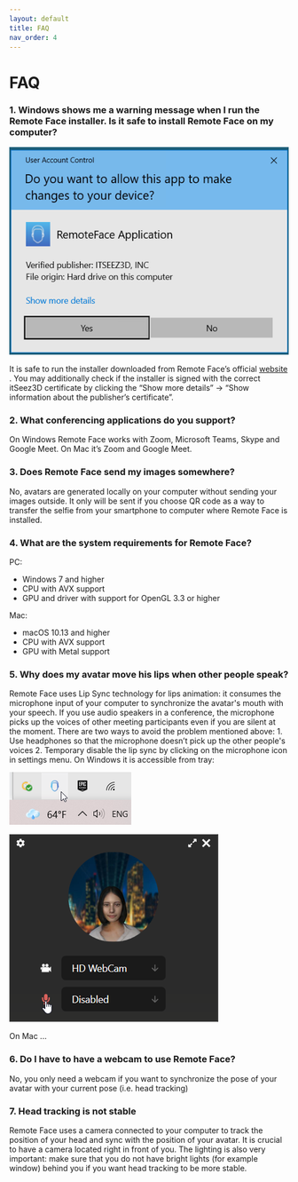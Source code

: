 ```yaml
---
layout: default
title: FAQ
nav_order: 4
---
```


# [](#header-1)FAQ

### [](#header-3)1. Windows shows me a warning message when I run the Remote Face installer. Is it safe to install Remote Face on my computer?

![](assets/img/faq_1.png)

It is safe to run the installer downloaded from Remote Face’s official [website](https://remoteface.ai/) . You may additionally check if the installer is signed with the correct itSeez3D certificate by clicking the “Show more details” -> “Show information about the publisher’s certificate”.

### [](#header-3)2. What conferencing applications do you support?

On Windows Remote Face works with Zoom, Microsoft Teams, Skype and Google Meet. On Mac it’s Zoom and Google Meet.

### [](#header-3)3. Does Remote Face send my images somewhere?

No, avatars are generated locally on your computer without sending your images outside. It only will be sent if you choose QR code as a way to transfer the selfie from your smartphone to computer where Remote Face is installed.

### [](#header-3)4. What are the system requirements for Remote Face?

PC:
*   Windows 7 and higher	
*   CPU with AVX support
*   GPU and driver with support for OpenGL 3.3 or higher

Mac:

*   macOS 10.13 and higher
*   CPU with AVX support
*   GPU with Metal support



### [](#header-3)5. Why does my avatar move his lips when other people speak?

Remote Face uses Lip Sync technology for lips animation: it consumes the microphone input of your computer to synchronize the avatar's mouth with your speech. If you use audio speakers in a conference, the microphone picks up the voices of other meeting participants even if you are silent at the moment. There are two ways to avoid the problem mentioned above: 1. Use headphones so that the microphone doesn’t pick up the other people's voices 2. Temporary disable the lip sync by clicking on the microphone icon in settings menu. On Windows it is accessible from tray:

![](assets/img/faq_2.png)

![](assets/img/faq_3.png)

On Mac ...

### [](#header-3)6. Do I have to have a webcam to use Remote Face?

No, you only need a webcam if you want to synchronize the pose of your avatar with your current pose (i.e. head tracking)

### [](#header-3)7. Head tracking is not stable

Remote Face uses a camera connected to your computer to track the position of your head and sync with the position of your avatar. It is crucial to have a camera located right in front of you. The lighting is also very important: make sure that you do not have bright lights (for example window) behind you if you want head tracking to be more stable.